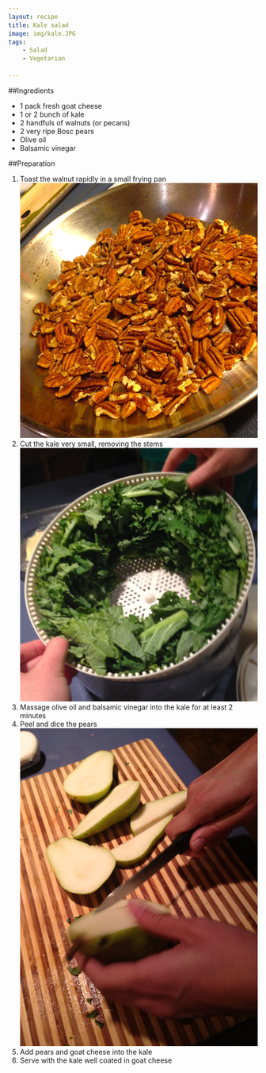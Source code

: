 ```yaml
---
layout: recipe
title: Kale salad 
image: img/kale.JPG
tags:
    - Salad
    - Vegetarian

---
```



##Ingredients
* 1 pack fresh goat cheese
* 1 or 2 bunch of kale
* 2 handfuls of walnuts (or pecans)
* 2 very ripe Bosc pears
* Olive oil
* Balsamic vinegar

##Preparation
1. Toast the walnut rapidly in a small frying pan   
![image](img/kale-salad2.jpg)
2. Cut the kale very small, removing the stems   
![image](img/kale-salad3.jpg)
3. Massage olive oil and balsamic vinegar into the kale for at least 2 minutes
4. Peel and dice the pears   
![image](img/kale-salad1.jpg)
5. Add pears and goat cheese into the kale
6. Serve with the kale well coated in goat cheese

